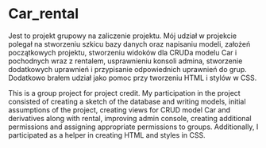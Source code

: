 # Car_rental
Jest to projekt grupowy na zaliczenie projektu. Mój udział w projekcie polegał na stworzeniu szkicu bazy danych oraz napisaniu modeli, 
założeń początkowych projektu, stworzeniu widoków dla CRUDa modelu Car i pochodnych wraz z rentalem, usprawnieniu konsoli admina,
stworzenie dodatkowych uprawnień i przypisanie odpowiednich uprawnień do grup. Dodatkowo brałem udział jako pomoc przy tworzeniu HTML i stylów w CSS.

This is a group project for project credit. My participation in the project consisted of creating a sketch of the database and writing models, 
initial assumptions of the project, creating views for CRUD model Car and derivatives along with rental, improving admin console,
creating additional permissions and assigning appropriate permissions to groups. Additionally, I participated as a helper in creating HTML and styles in CSS.
